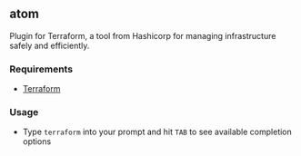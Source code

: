 ## atom

Plugin for Terraform, a tool from Hashicorp for managing infrastructure safely and efficiently.

### Requirements

 * [Terraform](https://terraform.io/)

### Usage

 * Type `terraform` into your prompt and hit `TAB` to see available completion options
